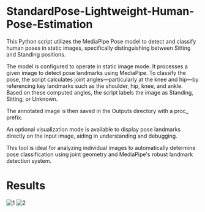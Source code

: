 # StandardPose-Lightweight-Human-Pose-Estimation

This Python script utilizes the MediaPipe Pose model to detect and classify human poses in static images, specifically distinguishing between Sitting and Standing positions.

The model is configured to operate in static image mode. It processes a given image to detect pose landmarks using MediaPipe. To classify the pose, the script calculates joint angles—particularly at the knee and hip—by referencing key landmarks such as the shoulder, hip, knee, and ankle. Based on these computed angles, the script labels the image as Standing, Sitting, or Unknown.

The annotated image is then saved in the Outputs directory with a proc_ prefix.

An optional visualization mode is available to display pose landmarks directly on the input image, aiding in understanding and debugging.

This tool is ideal for analyzing individual images to automatically determine pose classification using joint geometry and MediaPipe's robust landmark detection system.

# Results
![1](https://github.com/user-attachments/assets/ed50fb54-4a88-495c-9f01-a9ad2afc24f2)
![2](https://github.com/user-attachments/assets/2c0bbc15-bff4-4f67-a74d-7e432dcf0782)


